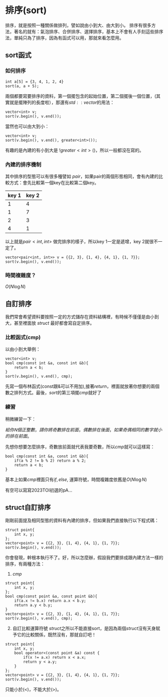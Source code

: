 # 排序(sort)
排序，就是按照一種關係做排列，譬如說由小到大、由大到小。
排序有很多方法，著名的就有：氣泡排序、合併排序、選擇排序，基本上不會有人手刻這些排序法，單純只為了排序，因為有函式可以用，那就來看怎麼用。
## sort函式
### 如何排序
```cpp=
int a[5] = {3, 4, 1, 2, 4}
sort(a, a + 5);
```
兩個都要寫要排序的資料，第一個擺包含的起始位置，第二個擺後一個位置，(其實就是擺陣列的長度啦），那還有$std::vector$的用法：
```cpp=
vector<int> v;
sort(v.begin(), v.end());
```
當然也可以由大到小：
```cpp=
vector<int> v;
sort(v.begin(), v.end(), greater<int>());
```
有趣的是內建的有小到大是 $!greater<int>()$，所以一般都沒在寫的。

### 內建的排序機制
其中排序的型態可以有很多種譬如 $pair$，如果pair的兩個形態相同，會有內建的比較方式：會先比較第一個key在比較第二個key。

| key 1 | key 2 | 
| -------- | -------- |
| 1  | 4    |
| 1    | 7     |
| 2   | 3     |
| 4    | 1     |

以上就是$pair<int, int>$ 做完排序的樣子，所以key 1一定是遞增，key 2就很不一定了。
```cpp=
vector<pair<int, int>> v = {{2, 3}, {1, 4}, {4, 1}, {1, 7}};
sort(v.begin(), v.end());
```
### 時間複雜度？
$O(N\log N)$
## 自訂排序
我們常會希望資料要按照一定的方式儲存在資料結構裡，有時候不僅僅是由小到大，甚至裡面放 $struct$ 最好都會寫自定排序。
### 比較函式(cmp)
以由小到大舉例：
```cpp=
vector<int> v;
bool cmp(const int &a, const int &b){
    return a < b;
}
sort(v.begin(), v.end(), cmp);
```
先寫一個布林函式(const跟&可以不用加),接著$return$，裡面就放著你想要的兩個數之排列方式。最後，$sort$的第三項擺$cmp$就好了
### 練習
稍微練習一下：

$給你 𝑁 個正整數，請你將奇數排在前面，偶數排在後面，
如果奇偶相同的數字就小的排在前面。$

先想你想要怎麼排序，奇數放前面就代表我要奇數，所以$cmp$就可以這樣寫：
```cpp=
bool cmp(const int &a, const int &b){
    if(a % 2 != b % 2) return a % 2;
    return a < b;
}
```
基本上如果$cmp$裡面只有$if, else,$ 運算符號，時間複雜度依舊是$O(N\log N)$

有空可以寫寫2023TOI初選的pA...
## struct自訂排序
剛剛前面提及相同型態的資料有內建的排序，但如果我們直接執行以下程式碼：
```cpp=
struct point{
    int x, y;
};
vector<point> v = {{2, 3}, {1, 4}, {4, 1}, {1, 7}};
sort(v.begin(), v.end());
```
你會發現，幹根本執行不了。好，所以怎麼辦，假設我們要排成跟內建方法一樣的排序，有兩種方法：
1. $cmp$ 
```cpp=
struct point{
    int x, y;
};
bool cmp(const point &a, const point &b){
    if(a.x != b.x) return a.x < b.y;
    return a.y < b.y;
}
vector<point> v = {{2, 3}, {1, 4}, {4, 1}, {1, 7}};
sort(v.begin(), v.end(), cmp);
```
2. 自訂比較運算符號
$struct$之所以不能直接sort，是因為兩個$struct$沒有天身賦予它的比較關係，既然沒有，那就自訂吧！
```cpp=
struct point{
    int x, y;
    bool operator<(const point &a) const {
        if(x != a.x) return x < a.x;
        return y < a.y;
    }
};
vector<point> v = {{2, 3}, {1, 4}, {4, 1}, {1, 7}};
sort(v.begin(), v.end());

```
只能小於(<)，不能大於(>)。
